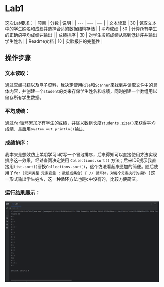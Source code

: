 # Lab1
这次Lab要求：
| 项目 | 分数 | 说明 |
| --- | --- | --- |
| 文本读取 | 30 | 读取文本中的学生姓名和成绩并选择合适的数据结构存储 |
| 平均成绩 | 30 | 计算所有学生的正确的平均成绩并输出 |
| 成绩排序 | 30 | 对学生按照成绩从高到低排序并输出学生姓名 |
| Readme文档 | 10 | 实验报告的完整性 |

## 操作步骤

### 文本读取：
通过查阅书籍以及电子资料，我决定使用`File`和`Scanner`来找到并读取文件中的具体内容，并创建一个`student`的类来存储学生姓名和成绩，同时创建一个数组用以储存所有学生数据。
### 平均成绩：
通过`for`循环累加所有学生的成绩，并除以数组长度`students.size()`来获得平均成绩，最后用`System.out.println()`输出。
### 成绩排序：
我本来是想效仿上学期学习c时写一个冒泡排序，后来得知可以直接使用方法实现排序这一效果，经过查阅决定使用 `Collections.sort()` 方法；后来IDE提示我直接用`List.sort()`替换`Collections.sort()`，这个方法看起来更加的简便。随后使用了`for (元素类型 元素变量 : 数组或集合) { // 循环体，对每个元素执行的操作 }`这一形式输出学生姓名，这一种循环方法也是c中没有的，比较方便简洁。
### 运行结果展示：
![Lab结果](https://github.com/commonuser2/Lab1/blob/master/Lab1%E7%BB%93%E6%9E%9C.png)
<!--stackedit_data:
eyJoaXN0b3J5IjpbODI0NjUwMjMxLC03NzM4ODg2OTIsODI0Nj
UwMjMxLDIwOTExMTk1OTEsLTE5OTQ0MDkyMDgsNjg3OTQ0MzQ4
LDY3MDg2Mzk3OF19
-->